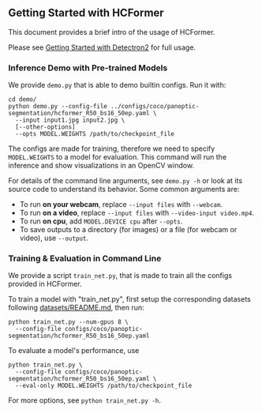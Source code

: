 ## Getting Started with HCFormer

This document provides a brief intro of the usage of HCFormer.

Please see [Getting Started with Detectron2](https://github.com/facebookresearch/detectron2/blob/master/GETTING_STARTED.md) for full usage.


### Inference Demo with Pre-trained Models
We provide `demo.py` that is able to demo builtin configs. Run it with:
```
cd demo/
python demo.py --config-file ../configs/coco/panoptic-segmentation/hcformer_R50_bs16_50ep.yaml \
  --input input1.jpg input2.jpg \
  [--other-options]
  --opts MODEL.WEIGHTS /path/to/checkpoint_file
```
The configs are made for training, therefore we need to specify `MODEL.WEIGHTS` to a model for evaluation.
This command will run the inference and show visualizations in an OpenCV window.

For details of the command line arguments, see `demo.py -h` or look at its source code
to understand its behavior. Some common arguments are:
* To run __on your webcam__, replace `--input files` with `--webcam`.
* To run __on a video__, replace `--input files` with `--video-input video.mp4`.
* To run __on cpu__, add `MODEL.DEVICE cpu` after `--opts`.
* To save outputs to a directory (for images) or a file (for webcam or video), use `--output`.


### Training & Evaluation in Command Line

We provide a script `train_net.py`, that is made to train all the configs provided in HCFormer.

To train a model with "train_net.py", first
setup the corresponding datasets following
[datasets/README.md](./datasets/README.md),
then run:
```
python train_net.py --num-gpus 8 \
  --config-file configs/coco/panoptic-segmentation/hcformer_R50_bs16_50ep.yaml
```

To evaluate a model's performance, use
```
python train_net.py \
  --config-file configs/coco/panoptic-segmentation/hcformer_R50_bs16_50ep.yaml \
  --eval-only MODEL.WEIGHTS /path/to/checkpoint_file
```
For more options, see `python train_net.py -h`.
